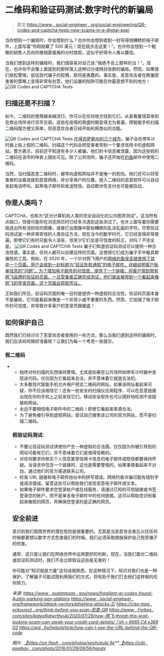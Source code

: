 # 二维码和验证码测试:数字时代的新骗局

> 原文:[https://www . social-engineer . org/social-engineering/QR-codes-and-captcha-tests-new-scams-in-a-digital-age/](https://www.social-engineer.org/social-engineering/qr-codes-and-captcha-tests-new-scams-in-a-digital-age/)

当你想到一个骗局时，你会想到什么？也许你会想到收到一封写得很糟糕的电子邮件，上面写着“你刚刚赢了 500 美元！现在就点击这里！”。也许你会想到一个粗略的销售人员向你推销夏威夷的分时度假，这似乎好得令人难以置信。

当我们想到这样的骗局时，我们很容易对自己说:“我绝不会上那样的当！”。现在，也许你不会像上面提到的那样落入这种过分或明目张胆的骗局。然而，如果我们放松警惕，低估现代骗子的狡猾，那将是愚蠢的。事实是，恶意攻击者在欺骗受害者的策略上变得非常有创意。他们设置的陷阱可能在你最意想不到的地方！
![QR Codes and CAPTCHA Tests](../Images/9db9082d4b702d37a1d7f4c1283e6b91.png)

## 扫描还是不扫描？

如今，二维码的使用越来越流行。你可以在任何地方找到它们，从查看餐馆菜单到在商业场所进行货币交易。这些在疫情的鼎盛时期变得尤为普遍。用智能手机扫描二维码既方便又简单，但恶意攻击者已经开始利用类似的功能。

![QR Codes and CAPTCHA Tests](../Images/c8c43937bcf129b8363b8d0702e74784.png)
[在得克萨斯州的几个城市](https://www.austintexas.gov/news/fraudulent-qr-codes-found-austin-parking-pay-stations)，骗子会在停车计时器上贴上假的二维码。扫描这个代码会把受害者带到一个要求信用卡的虚假网站。警方表示，目前还不知道有多少人被骗，他们的卡信息被泄露，因为这些假的二维码在该市的咪表上随处可见。除了公共场所，骗子还开始在[钓鱼](https://www.social-engineer.org/framework/attack-vectors/phishing-attacks-2/)邮件中使用二维码。

当然，当扫描恶意二维码时，被导向虚假网站并不是唯一的危险。他们还可以将受害者的设备连接到恶意网络，并分享用户的位置。嵌入二维码的恶意软件可以自动发起电话呼叫、起草电子邮件和发送短信。自动欺诈性支付也可能被启动。

## 你是人类吗？

CAPTCHA，也称为“区分计算机和人类的完全自动化的公共图灵测试”。这当然有点拗口，但很可能你在浏览网页时已经多次遇到这些测试了。也许上面写着你需要挑选出所有消防栓的图像，或者打出图像中那些糟糕的乱涂乱画的字符。尽管验证码测试是一种非常奇怪的人类验证方法，但在当今的数字时代，它已经变得非常普遍。即使它们有时可能令人沮丧，但至少它们总是可信度的标志，对吗？不完全是。
![QR Codes and CAPTCHA Tests](../Images/cd1dfaf4664bc153a63214b7af742f5b.png)
骗子们知道验证码测试可以提供一种合法性感。事实是，任何人都可以创建这样的页面。这使得它们成为骗子手中极具欺骗性的工具。例如，在 2020 年，一个针对网飞用户的[网络钓鱼攻击就使用了其中一个页面。用户会收到一封标题为“验证失败通知”的电子邮件，详细说明客户账单信息的“问题”。为了增加电子邮件的可信度，提供了一个链接，将客户带到带有网飞品牌的验证码页面。一旦受害者正确完成测试，他们就会被带到一个看起来像网飞的登录页面，这个页面会窃取凭证。](https://www.forbes.com/sites/kateoflahertyuk/2020/07/29/new-netflix-threat-this-legit-looking-scam-could-steal-your-credit-card-details/?sh=6665c4e369d2)

正如我们所见，验证码页面的唯一目的是提供一种虚假的合法性。验证码页面本身不是骗局，它可能看起来像是一个非常小或不重要的东西。然而，它加强了电子邮件的可信度，并导致许多客户的登录凭据被盗！

## 如何保护自己

既然我们已经讨论了恶意攻击者使用的一些方法，那么当我们遇到这样的骗局时，我们应该如何做好准备呢？让我们为每一个考虑一些提示。

### 假二维码

*   *   始终对你扫描的东西保持警惕。尤其是如果在公共场所如停车计时器中发现该代码。仅仅因为它看起来合法，并不意味着它就是合法的。
    *   大多数现代智能手机允许用户预览二维码的网址。如果该网址看起来可疑，你不应该相信它！还有一些安全的扫描仪应用程序，可以在恶意链接出现在你的手机上之前发现它们。移动安全软件也可以很好地检测不良链接和网站。
    *   永远不要相信电子邮件中的二维码！即使它看起来来源合法。
    *   为了避免被引导到虚假网站，尝试自己搜索该公司的官方网站，而不是扫描二维码。

    ### 假验证码测试:

    *   不要让验证码测试诱使你产生一种虚假的合法感。仅仅因为你被引导到的网站可能有它们，并不意味着它们是值得信赖的。
    *   对任何要求你核实个人信息甚至信用卡信息的电子邮件或短信都要保持怀疑。当请求中包含一个链接时，这也是需要警惕的。如果事情看起来不对劲，通过他们的官方渠道联系公司。
    *   检查 URL 链接和电子邮件地址中的拼写错误。网络钓鱼诈骗可能有错别字或语法错误。留意这些可以帮助我们发现恶意电子邮件或文本。
    *   如果电子邮件要求您登录帐户或在线服务，请通过已知的可信链接或书签登录您的帐户，而不是单击电子邮件中的任何链接。这可以帮助您识别看起来像假的网页，并确保您登录的是正确的网页。

    ## 安全前进

    意识到我们周围世界的潜在危险是很重要的。尤其是当恶意攻击者比以往任何时候都更想以数字方式危害我们的时候。我们必须采取措施保护自己免受骗子的伤害。

    通常，这只是让我们在网络世界中运用更好的判断。现在，当我们面对二维码或验证码测试时，我们不会立即假设这些是无害的！

    你可能对“知识就是力量”这句话很熟悉。在这种情况下，知识对我们也是一种保护。了解骗子可能试图利用我们的方式，将有助于我们打击他们这样做的任何努力。

    *来源:*
    *[https://www . austintexas . gov/news/fragilant-qr-codes-found-Austin-parking-pay-stations](https://www.austintexas.gov/news/fraudulent-qr-codes-found-austin-parking-pay-stations)*
    *[https://www . social-engineer . org/framework/attack-vectors/phishing-attacks-2/](https://www.social-engineer.org/framework/attack-vectors/phishing-attacks-2/)*
    *[https://ciso mag . eckouncil . org/think-before-you-scan-恶意-QR](https://cisomag.eccouncil.org/think-before-you-scan-malicious-qr-codes-in-the-wild/#:~:text=The%20malicious%20QR%20codes%20can,can%20reveal%20the%20user%27s%20location.)*
    *[https://www . Forbes . com/sites/kateoflaherthyuk/2020/07/29/new-网飞-threat-this-legit-looking-scam-can-steak-your-credit-card-details/？sh = 6665 C4 e369 D2](https://www.forbes.com/sites/kateoflahertyuk/2020/07/29/new-netflix-threat-this-legit-looking-scam-could-steal-your-credit-card-details/?sh=6665c4e369d2)*
    *[https://qrd . by/help/article/how-can-I-see-the-URL-behind-the-QR-code](https://qrd.by/help/article/how-can-i-see-the-url-behind-the-qr-code)*

    *图片:*
    *[【https://un flash . com/photos/spvhcbuki 6e](https://unsplash.com/photos/SpVHcbuKi6E)**[【https://cdn . pixabay . com/photo/2016/01/29/09/56/hands](https://cdn.pixabay.com/photo/2016/01/29/09/56/hands-1167612_960_720.jpg)*